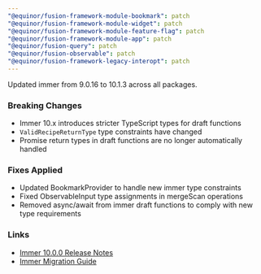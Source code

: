 ```yaml
---
"@equinor/fusion-framework-module-bookmark": patch
"@equinor/fusion-framework-module-widget": patch
"@equinor/fusion-framework-module-feature-flag": patch
"@equinor/fusion-framework-module-app": patch
"@equinor/fusion-query": patch
"@equinor/fusion-observable": patch
"@equinor/fusion-framework-legacy-interopt": patch
---
```


Updated immer from 9.0.16 to 10.1.3 across all packages.

### Breaking Changes
- Immer 10.x introduces stricter TypeScript types for draft functions
- `ValidRecipeReturnType` type constraints have changed
- Promise return types in draft functions are no longer automatically handled

### Fixes Applied
- Updated BookmarkProvider to handle new immer type constraints
- Fixed ObservableInput type assignments in mergeScan operations
- Removed async/await from immer draft functions to comply with new type requirements

### Links
- [Immer 10.0.0 Release Notes](https://github.com/immerjs/immer/releases/tag/v10.0.0)
- [Immer Migration Guide](https://github.com/immerjs/immer/blob/main/MIGRATION.md)
